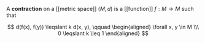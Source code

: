 A **contraction** on a [[metric space]] $(M, d)$ is a [[function]] $f: M \to M$ such that

$$
d(f(x), f(y)) \leqslant k d(x, y), \qquad \begin{aligned} \forall x, y \in M \\\ 0 \leqslant k \leq 1 \end{aligned}
$$